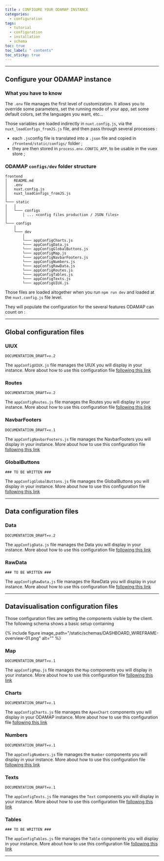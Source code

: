 ```yaml
---
title : CONFIGURE YOUR ODAMAP INSTANCE
categories:
  - configuration
tags:
  - tutorial
  - configuration
  - installation
  - schema
toc: true
toc_label: " contents"
toc_sticky: true
---
```


--------

## Configure your ODAMAP instance
 
### What you have to know

The `.env` file manages the first level of customization. It allows you to override some parameters, set the running mode of your app, set some default colors, set the languages you want, etc...

Those variables are loaded indirectly in `nuxt.config.js`, via the `nuxt_loadConfigs_fromJS.js` file, and then pass through several processes : 

- each `.js`config file is translated into a `.json` file and copied in `/frontend/static/configs/` folder ;
- they are then stored in `process.env.CONFIG_APP`, to be usable in the vuex store ;


### ODAMAP `configs/dev` folder structure

```shell
frontend
│   README.md
│   .env
│   nuxt.config.js
│   nuxt_loadConfigs_fromJS.js
│
└─── static
│   │
│   └─── configs
│       │ ... <config files production / JSON files>
│
└─── configs
    │
    └─── dev
        │
        └─── appConfigCharts.js
        └─── appConfigData.js
        └─── appConfigGlobalButtons.js
        └─── appConfigMap.js
        └─── appConfigNavbarFooters.js
        └─── appConfigNumbers.js
        └─── appConfigRawData.js
        └─── appConfigRoutes.js
        └─── appConfigTables.js
        └─── appConfigTexts.js
        └─── appConfigUIUX.js

```

Those files are loaded altogether when you run `npm run dev` and loaded at the `nuxt.config.js` file level.

They will populate the configuration for the several features ODAMAP can count on :

------

## Global configuration files

### UIUX

```shell
DOCUMENTATION_DRAFT=v.2
```
The `appConfigUIUX.js` file manages the UIUX you will display in your instance.
More about how to use this configuration file [following this link]({{site.baseurl}}/configfiles/appConfigUIUX)

### Routes

```shell
DOCUMENTATION_DRAFT=v.2
```
The `appConfigRoutes.js` file manages the Routes you will display in your instance.
More about how to use this configuration file [following this link]({{site.baseurl}}/configfiles/appConfigRoutes)

### NavbarFooters

```shell
DOCUMENTATION_DRAFT=v.1
```
The `appConfigNavbarFooters.js` file manages the NavbarFooters you will display in your instance.
More about how to use this configuration file [following this link]({{site.baseurl}}/configfiles/appConfigNavbarFooters)

### GlobalButtons

```shell
### TO BE WRITTEN ###
```
The `appConfigGlobalButtons.js` file manages the GlobalButtons you will display in your instance.
More about how to use this configuration file [following this link]({{site.baseurl}}/configfiles/appConfigGlobalButtons)

------

## Data configuration files

### Data

```shell
DOCUMENTATION_DRAFT=v.2
```
The `appConfigData.js` file manages the Data you will display in your instance.
More about how to use this configuration file [following this link]({{site.baseurl}}/configfiles/appConfigData)

### RawData

```shell
### TO BE WRITTEN ###
```
The `appConfigRawData.js` file manages the RawData you will display in your instance.
More about how to use this configuration file [following this link]({{site.baseurl}}/configfiles/appConfigRawData)

------

## Datavisualisation configuration files

Those configuration files are setting the components visible by the client. The following schema shows a basic setup containing 

{% include figure image_path="/static/schemas/DASHBOARD_WIREFRAME-overview-01.png" alt="" %}

### Map

```shell
DOCUMENTATION_DRAFT=v.1
```
The `appConfigMap.js` file manages the `Map` components you will display in your instance.
More about how to use this configuration file [following this link]({{site.baseurl}}/configfiles/appConfigMap)

### Charts

```shell
DOCUMENTATION_DRAFT=v.1
```
The `appConfigCharts.js` file manages the `ApexChart` components you will display in your ODAMAP instance.
More about how to use this configuration file [following this link]({{site.baseurl}}/configfiles/appConfigCharts)

### Numbers

```shell
DOCUMENTATION_DRAFT=v.1
```
The `appConfigNumbers.js` file manages the `Number` components you will display in your instance.
More about how to use this configuration file [following this link]({{site.baseurl}}/configfiles/appConfigNumbers)

### Texts

```shell
DOCUMENTATION_DRAFT=v.1
```
The `appConfigTexts.js` file manages the `Text` components you will display in your instance.
More about how to use this configuration file [following this link]({{site.baseurl}}/configfiles/appConfigTexts)

### Tables

```shell
### TO BE WRITTEN ###
```
The `appConfigTables.js` file manages the `Table` components you will display in your instance.
More about how to use this configuration file [following this link]({{site.baseurl}}/configfiles/appConfigTables)


------------

<br>
<br>
